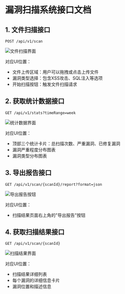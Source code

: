 # 漏洞扫描系统接口文档

## 1. 文件扫描接口
```
POST /api/v1/scan
```
![文件扫描界面](./docs/images/file-scan.png)

对应UI位置：
- 文件上传区域：用户可以拖拽或点击上传文件
- 漏洞类型选择：包含XSS攻击、SQL注入等选项
- 开始扫描按钮：触发文件扫描请求

## 2. 获取统计数据接口
```
GET /api/v1/stats?timeRange=week
```
![统计数据界面](./docs/images/stats.png)

对应UI位置：
- 顶部三个统计卡片：总扫描次数、严重漏洞、已修复漏洞
- 漏洞严重程度分布图表
- 漏洞类型分布图表

## 3. 导出报告接口
```
GET /api/v1/scan/{scanId}/report?format=json
```
![导出报告按钮](./docs/images/export.png)

对应UI位置：
- 扫描结果页面右上角的"导出报告"按钮

## 4. 获取扫描结果接口
```
GET /api/v1/scan/{scanId}
```
![扫描结果界面](./docs/images/scan-results.png)

对应UI位置：
- 扫描结果详细列表
- 每个漏洞的详细信息卡片
- 漏洞位置和描述信息 